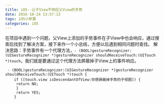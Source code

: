 ```yaml
---
title: iOS--让子View不响应父View的手势
date: 2016-10-24 13:57:13
tags: iOS小积累
categories: iOS
---
```


在项目中遇到一个问题，父View上添加的手势事件在子View中也会响应，通过搜索后找到了解决方案，接下来作一个小总结，方便以后遇到相同问题时查找。
解决思路：手势事件有一个代理方法，`- (BOOL)gestureRecognizer:(UIGestureRecognizer *)gestureRecognizer shouldReceiveTouch:(UITouch *)touch`，我们就是要通过这个代理方法屏蔽掉子View上的事件响应。

```
 - (BOOL)gestureRecognizer:(UIGestureRecognizer *)gestureRecognizer shouldReceiveTouch:(UITouch *)touch {
    if ([touch.view isDescendantOfView:你想屏蔽掉手势的子视图]) {
     return NO;
     }
     return YES;
    } 
```

